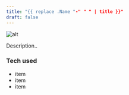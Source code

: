 ```yaml
---
title: "{{ replace .Name "-" " " | title }}"
draft: false
---
```


![alt](//via.placeholder.com/640x150)

Description..

### Tech used

* item
* item
* item
